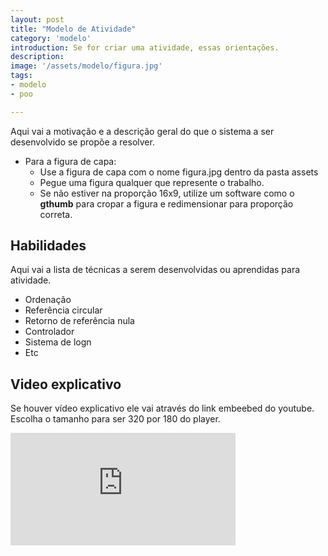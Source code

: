 ```yaml
---
layout: post
title: "Modelo de Atividade"
category: 'modelo'
introduction: Se for criar uma atividade, essas orientações.
description:
image: '/assets/modelo/figura.jpg'
tags:
- modelo
- poo

---
```


Aqui vai a motivação e a descrição geral do que o sistema a ser desenvolvido se propõe a resolver.

- Para a figura de capa:
    - Use a figura de capa com o nome figura.jpg dentro da pasta assets
    - Pegue uma figura qualquer que represente o trabalho.
    - Se não estiver na proporção 16x9, utilize um software como o **gthumb** para cropar a figura e redimensionar para proporção correta.

## Habilidades

Aqui vai a lista de técnicas a serem desenvolvidas ou aprendidas para atividade.
- Ordenação
- Referência circular
- Retorno de referência nula
- Controlador
- Sistema de logn
- Etc

## Video explicativo

Se houver vídeo explicativo ele vai através do link embeebed do youtube. Escolha o tamanho para ser 320 por 180 do player.

<iframe width="360" height="180" src="https://www.youtube.com/embed/ggOdp0Eh7fc" frameborder="0" allowfullscreen></iframe>

